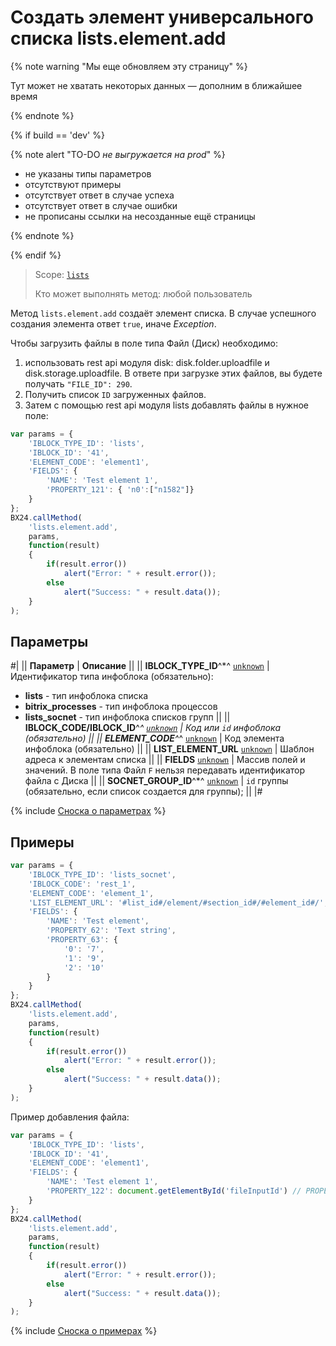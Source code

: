 # Создать элемент универсального списка lists.element.add

{% note warning "Мы еще обновляем эту страницу" %}

Тут может не хватать некоторых данных — дополним в ближайшее время

{% endnote %}

{% if build == 'dev' %}

{% note alert "TO-DO _не выгружается на prod_" %}

- не указаны типы параметров
- отсутствуют примеры
- отсутствует ответ в случае успеха
- отсутствует ответ в случае ошибки
- не прописаны ссылки на несозданные ещё страницы

{% endnote %}

{% endif %}

> Scope: [`lists`](../../scopes/permissions.md)
>
> Кто может выполнять метод: любой пользователь

Метод `lists.element.add` создаёт элемент списка. В случае успешного создания элемента ответ `true`, иначе *Exception*.

Чтобы загрузить файлы в поле типа Файл (Диск) необходимо:

1. использовать rest api модуля disk: disk.folder.uploadfile и disk.storage.uploadfile. В ответе при загрузке этих файлов, вы будете получать `"FILE_ID": 290`.
2. Получить список `ID` загруженных файлов.
3. Затем с помощью rest api модуля lists добавлять файлы в нужное поле:

```js
var params = {
    'IBLOCK_TYPE_ID': 'lists',
    'IBLOCK_ID': '41',
    'ELEMENT_CODE': 'element1',
    'FIELDS': {
        'NAME': 'Test element 1',
        'PROPERTY_121': { 'n0':["n1582"]}
    }
};
BX24.callMethod(
    'lists.element.add',
    params,
    function(result)
    {
        if(result.error())
            alert("Error: " + result.error());
        else
            alert("Success: " + result.data());
    }
);
```

## Параметры

#|
|| **Параметр** | **Описание** ||
|| **IBLOCK_TYPE_ID**^*^
[`unknown`](../../data-types.md) | Идентификатор типа инфоблока (обязательно):
- **lists** - тип инфоблока списка
- **bitrix_processes** - тип инфоблока процессов
- **lists_socnet** - тип инфоблока списков групп ||
|| **IBLOCK_CODE/IBLOCK_ID**^*^
[`unknown`](../../data-types.md) | Код или `id` инфоблока (обязательно) ||
|| **ELEMENT_CODE**^*^
[`unknown`](../../data-types.md) | Код элемента инфоблока (обязательно) ||
|| **LIST_ELEMENT_URL**
[`unknown`](../../data-types.md) | Шаблон адреса к элементам списка ||
|| **FIELDS**
[`unknown`](../../data-types.md) | Массив полей и значений. В поле типа Файл `F` нельзя передавать идентификатор файла с Диска ||
|| **SOCNET_GROUP_ID**^*^
[`unknown`](../../data-types.md) | `id` группы (обязательно, если список создается для группы); ||
|#

{% include [Сноска о параметрах](../../../_includes/required.md) %}

## Примеры

```js
var params = {
    'IBLOCK_TYPE_ID': 'lists_socnet',
    'IBLOCK_CODE': 'rest_1',
    'ELEMENT_CODE': 'element_1',
    'LIST_ELEMENT_URL': '#list_id#/element/#section_id#/#element_id#/',
    'FIELDS': {
        'NAME': 'Test element',
        'PROPERTY_62': 'Text string',
        'PROPERTY_63': {
            '0': '7',
            '1': '9',
            '2': '10'
        }
    }
};
BX24.callMethod(
    'lists.element.add',
    params,
    function(result)
    {
        if(result.error())
            alert("Error: " + result.error());
        else
            alert("Success: " + result.data());
    }
);
```

Пример добавления файла:

```js
var params = {
    'IBLOCK_TYPE_ID': 'lists',
    'IBLOCK_ID': '41',
    'ELEMENT_CODE': 'element1',
    'FIELDS': {
        'NAME': 'Test element 1',
        'PROPERTY_122': document.getElementById('fileInputId') // PROPERTY_122 - Пользовательское свойство типа "Файл"
    }
};
BX24.callMethod(
    'lists.element.add',
    params,
    function(result)
    {
        if(result.error())
            alert("Error: " + result.error());
        else
            alert("Success: " + result.data());
    }
);
```

{% include [Сноска о примерах](../../../_includes/examples.md) %}